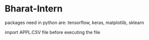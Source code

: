 # Bharat-Intern

packages need in python are:
tensorflow, keras, matplotlib, sklearn

import APPL.CSV file before executing the file
